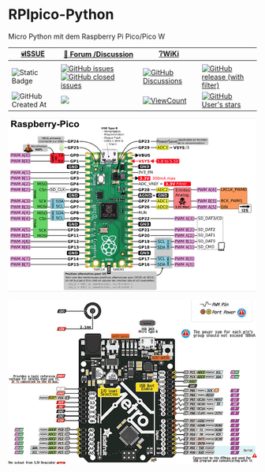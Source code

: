 # RPIpico-Python
Micro Python mit dem  Raspberry Pi Pico/Pico W


|[:skull:ISSUE](https://github.com/frankyhub/RPIpico-Python/issues?q=is%3Aissue)|[:speech_balloon: Forum /Discussion](https://github.com/frankyhub/RPIpico-Python/discussions)|[:grey_question:WiKi](https://github.com/frankyhub/RPIpico-Python/wiki)||
|--|--|--|--|
| | | | |
|![Static Badge](https://img.shields.io/badge/RepoNr.:-%20102-blue)|<a href="https://github.com/frankyhub/RPIpico-Python/issues">![GitHub issues](https://img.shields.io/github/issues/frankyhub/RPIpico-Python)![GitHub closed issues](https://img.shields.io/github/issues-closed/frankyhub/RPIpico-Python)|<a href="https://github.com/frankyhub/RPIpico-Python/discussions">![GitHub Discussions](https://img.shields.io/github/discussions/frankyhub/RPIpico-Python)|<a href="https://github.com/frankyhub/RPIpico-Python/releases">![GitHub release (with filter)](https://img.shields.io/github/v/release/frankyhub/RPIpico-Python)|
|![GitHub Created At](https://img.shields.io/github/created-at/frankyhub/RPIpico-Python)| <a href="https://github.com/frankyhub/RPIpico-Python/pulse" alt="Activity"><img src="https://img.shields.io/github/commit-activity/m/badges/shields" />| <a href="https://github.com/frankyhub/RPIpico-Python/graphs/traffic"><img alt="ViewCount" src="https://views.whatilearened.today/views/github/frankyhub/github-clone-count-badge.svg">  |<a href="https://github.com/frankyhub?tab=stars"> ![GitHub User's stars](https://img.shields.io/github/stars/frankyhub)|
</div>


![Bild](pic/pinout.png)

![Bild](pic/metro.png)

